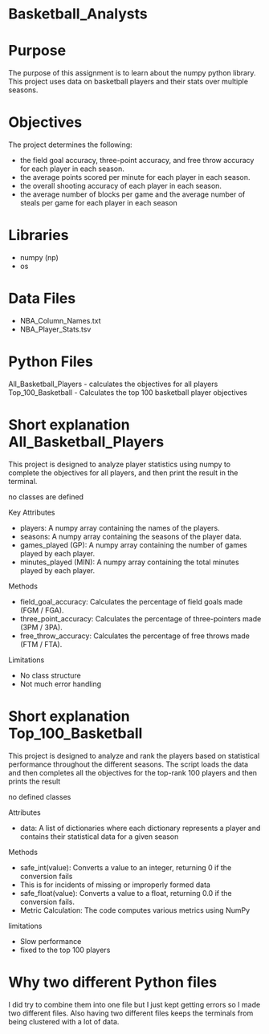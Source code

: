 # Basketball_Analysts

# Purpose 
The  purpose of this assignment is to learn about the numpy python library. This project uses data on basketball players and their stats over multiple seasons. 

# Objectives 
The project determines the following: 
- the field goal accuracy, three-point accuracy, and free throw accuracy for each player in each season.
-  the average points scored per minute for each player in each season.
-  the overall shooting accuracy of each player in each season.
- the average number of blocks per game and the average number of steals per game for each player in each season

# Libraries 
- numpy (np)
- os

# Data Files 
- NBA_Column_Names.txt
- NBA_Player_Stats.tsv

# Python Files 
All_Basketball_Players - calculates the objectives for all players 
Top_100_Basketball - Calculates the top 100 basketball player objectives 

#  Short explanation All_Basketball_Players 
This project is designed to analyze player statistics using numpy to complete the objectives for all players, and then print the result in the terminal. 

no classes are defined 

Key Attributes 
- players: A numpy array containing the names of the players.
- seasons: A numpy array containing the seasons of the player data.
- games_played (GP): A numpy array containing the number of games played by each player.
- minutes_played (MIN): A numpy array containing the total minutes played by each player.

Methods 
- field_goal_accuracy: Calculates the percentage of field goals made (FGM / FGA).
- three_point_accuracy: Calculates the percentage of three-pointers made (3PM / 3PA).
- free_throw_accuracy: Calculates the percentage of free throws made (FTM / FTA).

Limitations 
- No class structure 
- Not much error handling 

# Short explanation Top_100_Basketball
 This project is designed to analyze and rank the players based on statistical performance throughout the different seasons. The script loads the data and then completes all the objectives for the top-rank 100 players and then prints the result 
 
no defined classes 

Attributes 
- data: A list of dictionaries where each dictionary represents a player and contains their statistical data for a given season

Methods 
- safe_int(value): Converts a value to an integer, returning 0 if the conversion fails 
- This is for incidents of missing or improperly formed data 
- safe_float(value): Converts a value to a float, returning 0.0 if the conversion fails.
- Metric Calculation: The code computes various metrics using NumPy

limitations 
- Slow performance 
- fixed to the top 100 players 

# Why two different Python files 
I did try to combine them into one file but I just kept getting errors so I made two different files. Also having two different files keeps the terminals from being clustered with a lot of data. 

